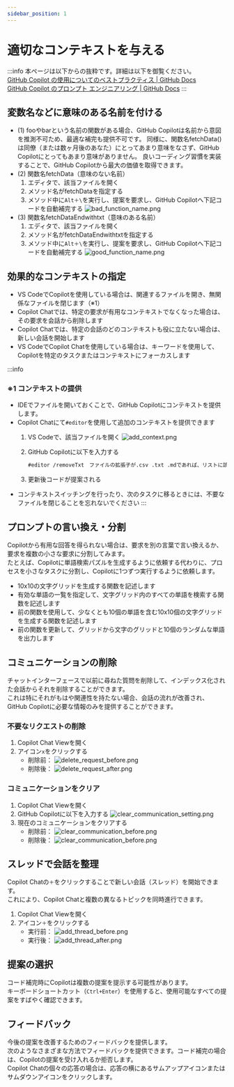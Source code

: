 ```yaml
---
sidebar_position: 1
---
```


# 適切なコンテキストを与える

:::info
本ページは以下からの抜粋です。詳細は以下を御覧ください。<br/>
[GitHub Copilot の使用についてのベストプラクティス | GitHub Docs](https://docs.github.com/ja/copilot/using-github-copilot/best-practices-for-using-github-copilot#copilot-%E3%82%92%E5%BD%B9%E7%AB%8B%E3%81%A4%E5%87%BA%E5%8A%9B%E3%81%AB%E5%B0%8E%E3%81%8F)<br/>
[GitHub Copilot のプロンプト エンジニアリング | GitHub Docs](https://docs.github.com/ja/copilot/using-github-copilot/prompt-engineering-for-github-copilot)
:::

## 変数名などに意味のある名前を付ける


- (1) fooやbarという名前の関数がある場合、GitHub Copilotは名前から意図を推測不可ため、最適な補完も提供不可です。
  同様に、関数名fetchData()は同僚（または数ヶ月後のあなた）にとってあまり意味をなさず、GitHub Copilotにとってもあまり意味がありません。
  良いコーディング習慣を実装することで、GitHub Copilotから最大の価値を取得できます。
- (2) 関数名fetchData（意味のない名前）
  1. エディタで、該当ファイルを開く
  2. メソッド名がfetchDataを指定する
  3. メソッド中に`Alt＋\`を実行し、提案を要求し、GitHub Copilotへ下記コードを自動補完する
    ![bad_function_name.png](images/bad_function_name.png)
- (3) 関数名fetchDataEndwithtxt（意味のある名前）
  1. エディタで、該当ファイルを開く
  2. メソッド名がfetchDataEndwithtxtを指定する
  3. メソッド中に`Alt＋\`を実行し、提案を要求し、GitHub Copilotへ下記コードを自動補完する
    ![good_function_name.png](images/good_function_name.png)

## 効果的なコンテキストの指定

- VS CodeでCopilotを使用している場合は、関連するファイルを開き、無関係なファイルを閉じます（※1）
- Copilot Chatでは、特定の要求が有用なコンテキストでなくなった場合は、その要求を会話から削除します
- Copilot Chatでは、特定の会話のどのコンテキストも役に立たない場合は、新しい会話を開始します
- VS CodeでCopilot Chatを使用している場合は、キーワードを使用して、Copilotを特定のタスクまたはコンテキストにフォーカスします

:::info

### ※1 コンテキストの提供

- IDEでファイルを開いておくことで、GitHub Copilotにコンテキストを提供します。
- Copilot Chatにて`#editor`を使用して追加のコンテキストを提供できます
  1. VS Codeで、該当ファイルを開く
    ![add_context.png](images/add_context.png)
  2. GitHub Copilotに以下を入力する

      ```txt
      #editor /removeTxt　ファイルの拡張子が.csv .txt .mdであれば、リストに該当レコードも削除するを更新してください。
      ```
  
  3. 更新後コードが提案される
- コンテキストスイッチングを行ったり、次のタスクに移るときには、不要なファイルを閉じることを忘れないでください
:::

## プロンプトの言い換え・分割

Copilotから有用な回答を得られない場合は、要求を別の言葉で言い換えるか、要求を複数の小さな要求に分割してみます。<br/>
たとえば、Copilotに単語検索パズルを生成するように依頼する代わりに、プロセスを小さなタスクに分割し、Copilotに1つずつ実行するように依頼します。

- 10x10の文字グリッドを生成する関数を記述します
- 有効な単語の一覧を指定して、文字グリッド内のすべての単語を検索する関数を記述します
- 前の関数を使用して、少なくとも10個の単語を含む10x10個の文字グリッドを生成する関数を記述します
- 前の関数を更新して、グリッドから文字のグリッドと10個のランダムな単語を出力します

## コミュニケーションの削除

チャットインターフェースで以前に尋ねた質問を削除して、インデックス化された会話からそれを削除することができます。<br/>
これは特にそれがもはや関連性を持たない場合、会話の流れが改善され、GitHub Copilotに必要な情報のみを提供することができます。

### 不要なリクエストの削除

1. Copilot Chat Viewを開く
2. アイコン`x`をクリックする
    - 削除前：
        ![delete_request_before.png](images/delete_request_before.png)
    - 削除後：
        ![delete_request_after.png](images/delete_request_after.png)

### コミュニケーションをクリア

1. Copilot Chat Viewを開く
2. GitHub Copilotに以下を入力する
    ![clear_communication_setting.png](images/clear_communication_setting.png)
3. 現在のコミュニケーションをクリアする
    - 削除前：
        ![clear_communication_before.png](images/clear_communication_before.png)
    - 削除後：
        ![clear_communication_before.png](images/clear_communication_before.png)

## スレッドで会話を整理

Copilot Chatの`＋`をクリックすることで新しい会話（スレッド）を開始できます。<br/>
これにより、Copilot Chatと複数の異なるトピックを同時進行できます。

1. Copilot Chat Viewを開く
2. アイコン`＋`をクリックする
    - 実行前：
        ![add_thread_before.png](images/add_thread_before.png)
    - 実行後：
        ![add_thread_after.png](images/add_thread_after.png)

## 提案の選択

コード補完時にCopilotは複数の提案を提示する可能性があります。<br/>
キーボードショートカット（`Ctrl+Enter`）を使用すると、使用可能なすべての提案をすばやく確認できます。

## フィードバック

今後の提案を改善するためのフィードバックを提供します。<br/>
次のようなさまざまな方法でフィードバックを提供できます。コード補完の場合は、Copilotの提案を受け入れるか拒否します。<br/>
Copilot Chatの個々の応答の場合は、応答の横にあるサムアップアイコンまたはサムダウンアイコンをクリックします。
